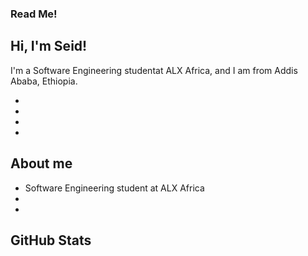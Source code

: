 
###                           Read Me!


## Hi, I'm Seid!

I'm a Software Engineering studentat ALX Africa, and I am from Addis Ababa, Ethiopia.

- 
-
-
- 
## About me

- Software Engineering student at ALX Africa
- 
-

## GitHub Stats

